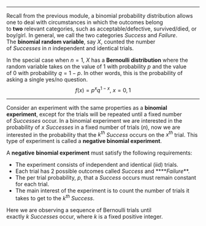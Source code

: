 - - -
Recall from the previous module, a binomial probability distribution allows one to deal with circumstances in which the outcomes belong to **two** relevant categories, such as acceptable/defective, survived/died, or boy/girl. In general, we call the two categories _Success_ and _Failure_. The **binomial random variable**, say $X$, counted the number of _Successes_ in $n$ independent and identical trials.

In the special case when $n=1$, $X$ has a **Bernoulli distribution** where the random variable takes on the value of 1 with probability $p$ and the value of 0 with probability $q=1-p$. In other words, this is the probability of asking a single yes/no question.
$$f(x)=p^xq^{1-x},~x=0,1$$
- - -
Consider an experiment with the same properties as a **binomial experiment**, except for the trials will be repeated until a fixed number of _Successes_ occur. In a binomial experiment we are interested in the probability of $x$ _Successes_ in a fixed number of trials ($n$), now we are interested in the probability that the $k^{th}$ _Success_ occurs on the $x^{th}$ trial. This type of experiment is called a **negative binomial experiment**.

A **negative** **binomial experiment** must satisfy the following requirements:
- The experiment consists of independent and identical (iid) trials.
- Each trial has 2 possible outcomes called _Success_ and ****_Failure_**.
- The per trial probability, $p$, that a _Success_ occurs must remain constant for each trial.
- The main interest of the experiment is to count the number of trials it takes to get to the $k^{th}$ _Success_.

Here we are observing a sequence of Bernoulli trials until exactly $k$ _Successes_ occur, where $k$ is a fixed positive integer.